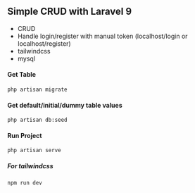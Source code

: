 ## Simple CRUD with Laravel 9

-   CRUD
-   Handle login/register with manual token (localhost/login or localhost/register)
-   tailwindcss
-   mysql

#### Get Table

`php artisan migrate`

#### Get default/initial/dummy table values

`php artisan db:seed`

#### Run Project

`php artisan serve`

##### For tailwindcss

`npm run dev`
